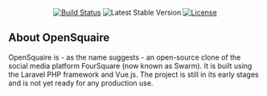 
<p align="center">
<a href="https://github.com/herrlevin/opensquaire/actions"><img src="https://github.com/herrlevin/opensquaire/workflows/tests/badge.svg" alt="Build Status"></a>
<img src="https://img.shields.io/github/v/release/herrlevin/opensquaire" alt="Latest Stable Version">
<a href="/LICENSE"><img src="https://img.shields.io/github/license/herrlevin/opensquaire" alt="License"></a>
</p>

## About OpenSquaire

OpenSquaire is - as the name suggests - an open-source clone of the social media platform FourSquare (now known as Swarm).
It is built using the Laravel PHP framework and Vue.js. The project is still in its early stages and is not yet ready for any production use.
